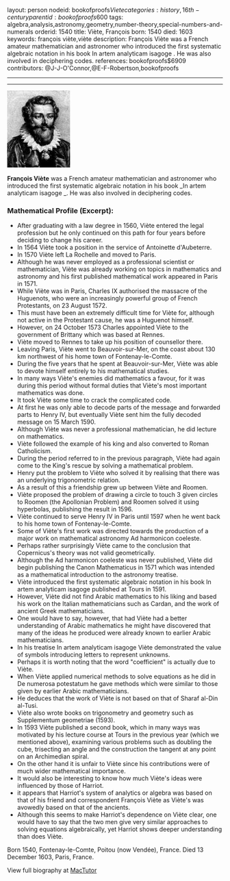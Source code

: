 layout: person
nodeid: bookofproofs$Viete
categories: history,16th-century
parentid: bookofproofs$600
tags: algebra,analysis,astronomy,geometry,number-theory,special-numbers-and-numerals
orderid: 1540
title: Viète, François
born: 1540
died: 1603
keywords: françois viète,viète
description: François Viète was a French amateur mathematician and astronomer who introduced the first systematic algebraic notation in his book In artem analyticam isagoge . He was also involved in deciphering codes.
references: bookofproofs$6909
contributors: @J-J-O'Connor,@E-F-Robertson,bookofproofs

---



---

![Viete.jpg](https://github.com/bookofproofs/bookofproofs.github.io/blob/main/_sources/_assets/images/portraits/Viete.jpg?raw=true)

**François Viète** was a French amateur mathematician and astronomer who introduced the first systematic algebraic notation in his book _In artem analyticam isagoge _. He was also involved in deciphering codes.

### Mathematical Profile (Excerpt):
* After graduating with a law degree in 1560, Viète entered the legal profession but he only continued on this path for four years before deciding to change his career.
* In 1564 Viète took a position in the service of Antoinette d'Aubeterre.
* In 1570 Viète left La Rochelle and moved to Paris.
* Although he was never employed as a professional scientist or mathematician, Viète was already working on topics in mathematics and astronomy and his first published mathematical work appeared in Paris in 1571.
* While Viète was in Paris, Charles IX authorised the massacre of the Huguenots, who were an increasingly powerful group of French Protestants, on 23 August 1572.
* This must have been an extremely difficult time for Viète for, although not active in the Protestant cause, he was a Huguenot himself.
* However, on 24 October 1573 Charles appointed Viète to the government of Brittany which was based at Rennes.
* Viète moved to Rennes to take up his position of counsellor there.
* Leaving Paris, Viète went to Beauvoir-sur-Mer, on the coast about 130 km northwest of his home town of Fontenay-le-Comte.
* During the five years that he spent at Beauvoir-sur-Mer, Viète was able to devote himself entirely to his mathematical studies.
* In many ways Viète's enemies did mathematics a favour, for it was during this period without formal duties that Viète's most important mathematics was done.
* It took Viète some time to crack the complicated code.
* At first he was only able to decode parts of the message and forwarded parts to Henry IV, but eventually Viète sent him the fully decoded message on 15 March 1590.
* Although Viète was never a professional mathematician, he did lecture on mathematics.
* Viète followed the example of his king and also converted to Roman Catholicism.
* During the period referred to in the previous paragraph, Viète had again come to the King's rescue by solving a mathematical problem.
* Henry put the problem to Viète who solved it by realising that there was an underlying trigonometric relation.
* As a result of this a friendship grew up between Viète and Roomen.
* Viète proposed the problem of drawing a circle to touch 3 given circles to Roomen (the Apollonian Problem) and Roomen solved it using hyperbolas, publishing the result in 1596.
* Viète continued to serve Henry IV in Paris until 1597 when he went back to his home town of Fontenay-le-Comte.
* Some of Viète's first work was directed towards the production of a major work on mathematical astronomy Ad harmonicon coeleste.
* Perhaps rather surprisingly Viète came to the conclusion that Copernicus's theory was not valid geometrically.
* Although the Ad harmonicon coeleste was never published, Viète did begin publishing the Canon Mathematicus in 1571 which was intended as a mathematical introduction to the astronomy treatise.
* Viète introduced the first systematic algebraic notation in his book In artem analyticam isagoge published at Tours in 1591.
* However, Viète did not find Arabic mathematics to his liking and based his work on the Italian mathematicians such as Cardan, and the work of ancient Greek mathematicians.
* One would have to say, however, that had Viète had a better understanding of Arabic mathematics he might have discovered that many of the ideas he produced were already known to earlier Arabic mathematicians.
* In his treatise In artem analyticam isagoge Viète demonstrated the value of symbols introducing letters to represent unknowns.
* Perhaps it is worth noting that the word "coefficient" is actually due to Viète.
* When Viète applied numerical methods to solve equations as he did in De numerosa potestatum he gave methods which were similar to those given by earlier Arabic mathematicians.
* He deduces that the work of Viète is not based on that of Sharaf al-Din al-Tusi.
* Viète also wrote books on trigonometry and geometry such as Supplementum geometriae (1593).
* In 1593 Viète published a second book, which in many ways was motivated by his lecture course at Tours in the previous year (which we mentioned above), examining various problems such as doubling the cube, trisecting an angle and the construction the tangent at any point on an Archimedian spiral.
* On the other hand it is unfair to Viète since his contributions were of much wider mathematical importance.
* It would also be interesting to know how much Viète's ideas were influenced by those of Harriot.
* it appears that Harriot's system of analytics or algebra was based on that of his friend and correspondent François Viète as Viète's was avowedly based on that of the ancients.
* Although this seems to make Harriot's dependence on Viète clear, one would have to say that the two men give very similar approaches to solving equations algebraically, yet Harriot shows deeper understanding than does Viète.

Born 1540, Fontenay-le-Comte, Poitou (now Vendée), France. Died 13 December 1603, Paris, France.

View full biography at [MacTutor](https://mathshistory.st-andrews.ac.uk/Biographies/Viete/)
